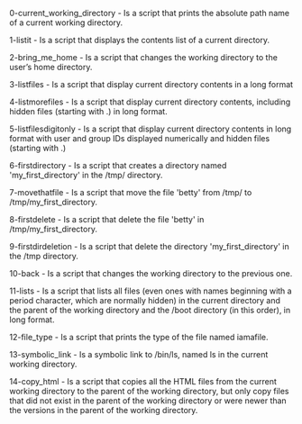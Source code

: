 
0-current_working_directory - Is a script that prints the absolute path name of a current working directory.

1-listit - Is a script that displays the contents list of a current directory.

2-bring_me_home - Is a script that changes the working directory to the user’s home directory. 

3-listfiles - Is a script that display current directory contents in a long format

4-listmorefiles - Is a script that display current directory contents, including hidden files (starting with .) in long format.

5-listfilesdigitonly - Is a script that display current directory contents in long format with user and group IDs displayed numerically and hidden files (starting with .)

6-firstdirectory - Is a script that creates a directory named 'my_first_directory' in the /tmp/ directory.

7-movethatfile - Is a script that move the file 'betty' from /tmp/ to /tmp/my_first_directory.

8-firstdelete - Is a script that delete the file 'betty' in /tmp/my_first_directory.

9-firstdirdeletion - Is a script that delete the directory 'my_first_directory' in the /tmp directory.

10-back - Is a script that changes the working directory to the previous one.

11-lists - Is a script that lists all files (even ones with names beginning with a period character, which are normally hidden) in the current directory and the parent of the working directory and the /boot directory (in this order), in long format.

12-file_type - Is a script that prints the type of the file named iamafile. 

13-symbolic_link - Is a symbolic link to /bin/ls, named ls in the current working directory.

14-copy_html - Is a script that copies all the HTML files from the current working directory to the parent of the working directory, but only copy files that did not exist in the parent of the working directory or were newer than the versions in the parent of the working directory. 


